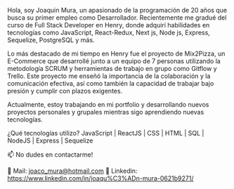 Hola, soy Joaquin Mura, un apasionado de la programación de 20 años que busca su primer empleo como Desarrollador. Recientemente me gradué del curso de Full Stack Developer en Henry, donde adquirí habilidades en tecnologías como JavaScript, React-Redux, Next js, Node js, Express, Sequelize, PostgreSQL y más.

Lo más destacado de mi tiempo en Henry fue el proyecto de Mix2Pizza, un E-Commerce que desarrollé junto a un equipo de 7 personas utilizando la metodología SCRUM y herramientas de trabajo en grupo como Gitflow y Trello. Este proyecto me enseñó la importancia de la colaboración y la comunicación efectiva, así como también la capacidad de trabajar bajo presión y cumplir con plazos exigentes.

Actualmente, estoy trabajando en mi portfolio y desarrollando nuevos proyectos personales y grupales mientras sigo aprendiendo nuevas tecnologías.

¿Qué tecnologías utilizo?
JavaScript | ReactJS | CSS | HTML | SQL | NodeJS | Express | Sequelize

📫 No dudes en contactarme!

📧 Mail: joaco_mura@hotmail.com  🔗 Linkedin: https://www.linkedin.com/in/joaqu%C3%ADn-mura-0621b9271/


